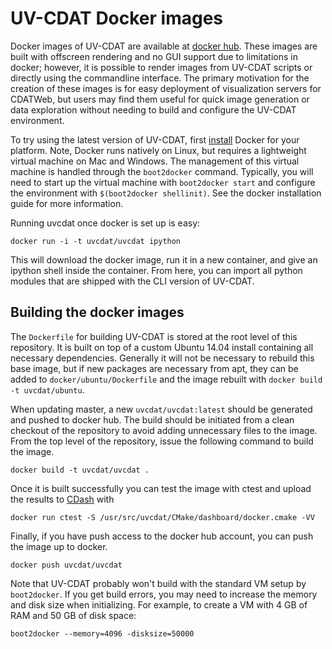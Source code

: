 UV-CDAT Docker images
=====================

Docker images of UV-CDAT are available at [docker hub](https://registry.hub.docker.com/u/uvcdat/uvcdat/).  These
images are built with offscreen rendering and no GUI support due to limitations in docker; however, it is possible
to render images from UV-CDAT scripts or directly using the commandline interface.  The primary motivation for
the creation of these images is for easy deployment of visualization servers for CDATWeb, but users may find
them useful for quick image generation or data exploration without needing to build and configure the UV-CDAT
environment.

To try using the latest version of UV-CDAT, first [install](https://docs.docker.com/compose/install/) Docker
for your platform.  Note, Docker runs natively on Linux, but requires a lightweight virtual machine on Mac and
Windows.  The management of this virtual machine is handled through the `boot2docker` command.  Typically,
you will need to start up the virtual machine with `boot2docker start` and configure the environment with
`$(boot2docker shellinit)`.  See the docker installation guide for more information.

Running uvcdat once docker is set up is easy:
```
docker run -i -t uvcdat/uvcdat ipython
```
This will download the docker image, run it in a new container, and give an ipython shell inside the container.
From here, you can import all python modules that are shipped with the CLI version of UV-CDAT.

Building the docker images
--------------------------

The `Dockerfile` for building UV-CDAT is stored at the root level of this repository.  It is built on top of
a custom Ubuntu 14.04 install containing all necessary dependencies.  Generally it will not be necessary to
rebuild this base image, but if new packages are necessary from apt, they can be added to `docker/ubuntu/Dockerfile`
and the image rebuilt with `docker build -t uvcdat/ubuntu`.

When updating master, a new `uvcdat/uvcdat:latest` should be generated and pushed to docker hub.  The
build should be initiated from a clean checkout of the repository to avoid adding unnecessary files to the
image.  From the top level of the repository, issue the following command to build the image.
```
docker build -t uvcdat/uvcdat .
```
Once it is built successfully you can test the image with ctest and upload the results to
[CDash](https://open.cdash.org/index.php?project=UV-CDAT&display=project) with
```
docker run ctest -S /usr/src/uvcdat/CMake/dashboard/docker.cmake -VV
```
Finally, if you have push access to the docker hub account, you can push the image up to docker.
```
docker push uvcdat/uvcdat
```

Note that UV-CDAT probably won't build with the standard VM setup by `boot2docker`.  If you get build errors, you
may need to increase the memory and disk size when initializing.  For example, to create a VM with 4 GB of RAM and 
50 GB of disk space:
```
boot2docker --memory=4096 -disksize=50000
```
